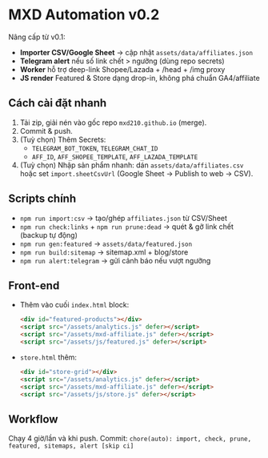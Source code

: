 # MXD Automation v0.2

Nâng cấp từ v0.1:
- **Importer CSV/Google Sheet** → cập nhật `assets/data/affiliates.json`
- **Telegram alert** nếu số link chết > ngưỡng (dùng repo secrets)
- **Worker** hỗ trợ deep-link Shopee/Lazada + /head + /img proxy
- **JS render** Featured & Store dạng drop-in, không phá chuẩn GA4/affiliate

## Cách cài đặt nhanh
1) Tải zip, giải nén vào gốc repo `mxd210.github.io` (merge).
2) Commit & push.
3) (Tuỳ chọn) Thêm Secrets:
   - `TELEGRAM_BOT_TOKEN`, `TELEGRAM_CHAT_ID`
   - `AFF_ID`, `AFF_SHOPEE_TEMPLATE`, `AFF_LAZADA_TEMPLATE`
4) (Tuỳ chọn) Nhập sản phẩm nhanh: dán `assets/data/affiliates.csv` hoặc set `import.sheetCsvUrl` (Google Sheet → Publish to web → CSV).

## Scripts chính
- `npm run import:csv` → tạo/ghép `affiliates.json` từ CSV/Sheet
- `npm run check:links` + `npm run prune:dead` → quét & gỡ link chết (backup tự động)
- `npm run gen:featured` → `assets/data/featured.json`
- `npm run build:sitemap` → sitemap.xml + blog/store
- `npm run alert:telegram` → gửi cảnh báo nếu vượt ngưỡng

## Front-end
- Thêm vào cuối `index.html` block:
  ```html
  <div id="featured-products"></div>
  <script src="/assets/analytics.js" defer></script>
  <script src="/assets/mxd-affiliate.js" defer></script>
  <script src="/assets/js/featured.js" defer></script>
  ```
- `store.html` thêm:
  ```html
  <div id="store-grid"></div>
  <script src="/assets/analytics.js" defer></script>
  <script src="/assets/mxd-affiliate.js" defer></script>
  <script src="/assets/js/store.js" defer></script>
  ```

## Workflow
Chạy 4 giờ/lần và khi push. Commit: `chore(auto): import, check, prune, featured, sitemaps, alert [skip ci]`
